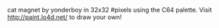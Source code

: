 cat magnet by yonderboy in 32x32 #pixels using the C64 palette. Visit http://paint.lo4d.net/ to draw your own! 